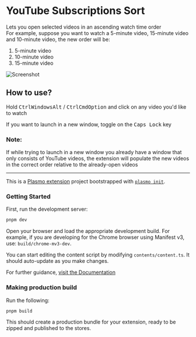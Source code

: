 # YouTube Subscriptions Sort

Lets you open selected videos in an ascending watch time order  
For example, suppose you want to watch a 5-minute video, 15-minute video and 10-minute video, the new order will be:
1. 5-minute video
2. 10-minute video
3. 15-minute video

![Screenshot](https://user-images.githubusercontent.com/6422804/191924845-3ca34767-c70c-4c08-8b71-a8b7b1da9c1b.png)

## How to use?
Hold <kbd>Ctrl</kbd><kbd>Windows</kbd><kbd>Alt</kbd> / <kbd>Ctrl</kbd><kbd>Cmd</kbd><kbd>Option</kbd> and click on any video you'd like to watch

If you want to launch in a new window, toggle on the <kbd>Caps Lock</kbd> key

### Note:
If while trying to launch in a new window you already have a window that only consists of YouTube videos, the extension will populate the new videos in the correct order relative to the already-open videos 

---

This is a [Plasmo extension](https://docs.plasmo.com/) project bootstrapped with [`plasmo init`](https://www.npmjs.com/package/plasmo).

### Getting Started

First, run the development server:

```bash
pnpm dev
```

Open your browser and load the appropriate development build. For example, if you are developing for the Chrome browser using Manifest v3, use: `build/chrome-mv3-dev`.

You can start editing the content script by modifying `contents/content.ts`. It should auto-update as you make changes.

For further guidance, [visit the Documentation](https://docs.plasmo.com/)

### Making production build

Run the following:

```bash
pnpm build
```

This should create a production bundle for your extension, ready to be zipped and published to the stores.
